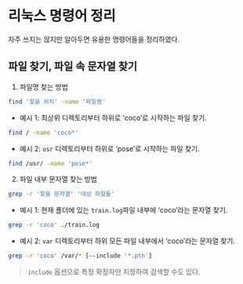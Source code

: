 # 리눅스 명령어 정리
자주 쓰지는 않지만 알아두면 유용한 명령어들을 정리하였다.

## 파일 찾기, 파일 속 문자열 찾기
1. 파일명 찾는 방법
```bash
find '찾을 위치' -name '파일명'
```
- 예시 1: 최상위 디렉토리부터 하위로 ‘coco’로 시작하는 파일 찾기.
```bash
find / -name 'coco*'
```
- 예시 2: `usr` 디렉토리부터 하위로 ‘pose’로 시작하는 파일 찾기.
```bash
find /usr/ -name 'pose*'
```
2. 파일 내부 문자열 찾는 방법
```bash
grep -r '찾을 문자열' '대상 파일들'
```
- 예시 1: 현재 폴더에 있는 `train.log`파일 내부에 ‘coco’라는 문자열 찾기.
```bash
grep -r 'coco' ./train.log
```
- 예시 2: `var` 디렉토리부터 하위 모든 파일 내부에서 ‘coco’라는 문자열 찾기.
```bash
grep -r 'coco' /var/* [--include '*.pth']
```
> `include` 옵션으로 특정 확장자만 지정하여 검색할 수도 있다.
